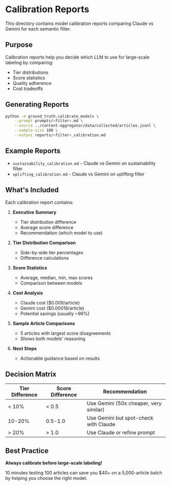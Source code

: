 # Calibration Reports

This directory contains model calibration reports comparing Claude vs Gemini for each semantic filter.

## Purpose

Calibration reports help you decide which LLM to use for large-scale labeling by comparing:
- Tier distributions
- Score statistics
- Quality adherence
- Cost tradeoffs

## Generating Reports

```bash
python -m ground_truth.calibrate_models \
    --prompt prompts/<filter>.md \
    --source ../content-aggregator/data/collected/articles.jsonl \
    --sample-size 100 \
    --output reports/<filter>_calibration.md
```

## Example Reports

- `sustainability_calibration.md` - Claude vs Gemini on sustainability filter
- `uplifting_calibration.md` - Claude vs Gemini on uplifting filter

## What's Included

Each calibration report contains:

1. **Executive Summary**
   - Tier distribution difference
   - Average score difference
   - Recommendation (which model to use)

2. **Tier Distribution Comparison**
   - Side-by-side tier percentages
   - Difference calculations

3. **Score Statistics**
   - Average, median, min, max scores
   - Comparison between models

4. **Cost Analysis**
   - Claude cost ($0.009/article)
   - Gemini cost ($0.00018/article)
   - Potential savings (usually ~96%)

5. **Sample Article Comparisons**
   - 5 articles with largest score disagreements
   - Shows both models' reasoning

6. **Next Steps**
   - Actionable guidance based on results

## Decision Matrix

| Tier Difference | Score Difference | Recommendation |
|----------------|------------------|----------------|
| < 10% | < 0.5 | Use Gemini (50x cheaper, very similar) |
| 10-20% | 0.5-1.0 | Use Gemini but spot-check with Claude |
| > 20% | > 1.0 | Use Claude or refine prompt |

## Best Practice

**Always calibrate before large-scale labeling!**

10 minutes testing 100 articles can save you $40+ on a 5,000-article batch by helping you choose the right model.
